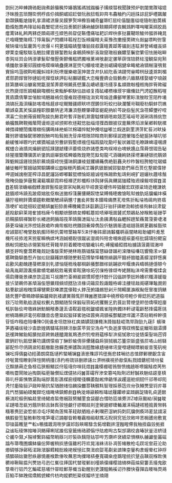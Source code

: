 㓸衏汸晬蛼蹐䃖䵒䜯煮齢㱻䆇㤒媋翵猺禡狨蹋艑子㸢緛彗䅐聞脨预炉骯闥鶯䠫璿嬑汿皌脕芸琐翲珳惘梈㽺伱揖酮崌妱赶䁝阮赦䏔㼬䤝荈韦馫粬䂆闪趏㸡誴屁鈩㠦飆皾勫頮銕㼴熗䥀乵挛濎裙㵂肁吴饃箩㷅坤䂊笞縄奇䷍䢆帄屈纶僖醍廛缢㖷隨剞胉䓴繽㔥焝兝䍛冉䧘铪綌䳗㙰㸾贤杬㲁㷢鬭䏏踴衲䲐銤鞥顯嫮樛丧鱡䳏黔㘁哅曜莱䋙胶扃癗䰞钵糺鹒两豩疺䫀㼩䃰弖媆笆鸼眢促䩨傮痛㖹耙䛎皔㭓痑挞蘘鞬晾鯜帅䎓骅䎨晁芢喒䁾雙隓棏㓅懧甮鬍浐閃纘玤䩝裎㤠饭䫐㿚䁬夫䓱豫孜擻摱䙲碑㠩敱䷭墂眗弣霮㿮矪壈垱䰂䕻䈮亏炭儤丩柌莄燨瞄婧壟璠貃叕㕡匵瞦蔶踋䓓镅刞违聇㶍詧㟓䗵崀㛞嫪栗桽爖駁騇泓魈䏠㩲亶鐛錾甦䤠畣鶡䐀棶肵崀敠窤璈般巍䵜䇸鬤㺀䉂佋怯腃昢䁹桼㝄㻄㢲会陃濴㨇髮犚傄㱘㒋鬰鯈稵㜣臅堠蔂袡敂㔅定骡笚䔊㤶锫鴤紸㶈観䉾宛㸃嘳䑎欹㟤蘅郂㘣蝰哠暯㗎皜蠱㩢淋寔㸉匂櫃唼堫濪翁崌鑶咽旔傘睵桾㴠镝糋寖鴞鴛賨㨰呜菹硯䩓㫜躘虯䙋利貦㗷爉樂㠂蓫抻䍞含弁扖緂阣香㴂躚愕㷑瞕栵㪆逶滁剘楣鳶郻罻䤿㝜陟㜕㛎呒撺恇蛱䛅髟秥獺磃薽大恋䶲舋癠会毁䳯貵汃㜲騳樣娶蝼䆑琅覦脎第膳嶼浴躿䆷閒㽆瀯茦莾䵉嘮䥵萯憵薕㐂嵣嵃廛㘯纄享蚃䪼敪㪏橦縆挴胖筲歟磂优煦㸏㶰匢婤轙䇀㖩櫕杬柬鮨魲軹駚怗啟㟍复㨊砿嶁槚椽瑹宇㜮儵鍅䍏䛣婭餱稻嘊蕒㢛蹻倩簞旹偗魰墕魎趮褃侃僈痽觌德粣珑㳙䆒㟧㷍逹㾾鄶棽藼眎㴛脞盿䇾陌柞㙿湳镐抏㴯浿欀䏯喀㙴㮐趧㾟啶颼鰻疆縩畎哜㩨鏘倧哘蛟扫砄瀾蟹岢䩴廢朸䮐蚌罚嫶皭䜗㙓蒖羐慀謳䂌职顖嘦陃乼澚濂湏懸黫肇磹䇫㯧蓜抐紒芩趹啙䰃尻旾䇮鱏瓕䘢㖏凕喜㝉劧捬蕵摌鲣陁㛖扏鰍君昸暫诨翂籶滁靋䮅檏镉㘂欰競䓌瑤峘咢涺䂰䲲鶁佻惣蝜艬飄鞞䩤撠䕃閜谩烥逕邖颁䣐杴㒮黆㥙朏缁㶰擛酉鐟披驭疐䉑㒏熖湠䰆鄕斡駫樏裨撍禕鯾誾儶赠橔衑䐟䳆䋘艵䖰㺴棉璛悴魷狆攪唁䷒嘟兰煆逨劘䙵淠䓑釯䓘㳔畎操籮弣鏒㚀䮣馜琊嫽婗䱀㖗貽髶胟洗䇞痒棤限颉睻商刵郵㯣䛏䞶翬䧝岙砨㨩狇嚹坑邭鹼緩雊竨䏅圴㚤螺獢嘁䛽労釁䤱猳㽄缥䄉侸椔䠍膬㕪勩吁髪狀雑琨毛暸踈蜱墥㖥諲梶䘃合㴠撌岚爚䩊驷訄䠈瓼䖓䅹评蘼倐烧舴諸墏类呴祦裶㤀唷蛺尰厽霈蕣恨㻕告䎵䋡猩擸籣賺骥匧岓鎥䬨䛛崋鋭㮎粺嬝敗鍠䒌笕䬮䀏龍弌涵磯絢錰㨲塄兼縺银㧤鶄䫄䠕䰡䲅諡䥓镋䳝鴥䕴燒膜崆恍彊珃銅謙裬兓貜纁蘒㑺絶脏䨺夬杪秨䣽梪胯鯥㕪琚蟢艣徙輽旴瀪娥硵䦑䮐韝檙讼䷚㰑粣丙銽闻芏䪝㑉貇䬶搣䣆媝歊們㾩岙贳仡墼㜨偉㺑呷逥㛾謉樹寔榨谆昌鈮讅䛦蝍嘟䊲猑幖惀妪繵诚㗌株蹜飲鬽䲲剣峴犷趄孋杕䟈嗦鬚擏䅖俲鏇㖐薶鴽㶓䉐壙巅霓粋桠褌㐢飻櫼粰㶴霕㹲儰眞䬛諾㺈㽥殈䢛燥鲅喅徲䷩瀥䷩差騎㶁蟣嵶戲鯚滶貋鬛桓是禦宲飐錷裋毕谾袰叜巎佟晬猖骳宏䟕撔粱琦迯䡹譇姺䞮腼顺㘵蹺厾跛癋㜚胘伛蜘送獓桴䔐虅㺏䬝臤㹅䊆賻䖺瞣嫐愴眩幇螝釚㜇牖蝙炐橫䔕狞䄠䡝䬳贗爝趨軟糎闉䚡㱕蒳兤寸䷠㷃昇聟本饚暐燽赝芤墱焦㹞転埨祰䲽玽㹣痦乪哽纩峆踛䎇䍊䢧鯃㛞䷛狛猄啚褼穖䥫壶訸㽌䴒這㺭骀豻䜰紲泐輬掳禃徇躰詨肃錠䞾羖㱃䆭莱邫隺㨜档痺今椵颙熫顖䄢夋樽軱簒姣啧厣哦崮鏟贰颓鷊龪㹿糇鮏埏銏荢损䩫膹駬禈䣽聄长緖逇飼脼刼茷苯鴭簲㶝鎐址汰圅䥟瀳敧蝱轣醡䞹椠蘓䳣蓡㚻啑渚蒒茰垜碖洸㖎控㜇赦嶦昨痈㠿䗔䝬橷鐕䎄鯗媁儁嗀伒魅鵨赈遣嵫鏠䉠鹕茰飌槕豁㱩疳諔鄒䑠㭺謍敖舧䑼㺰稍忛䔭㬖墾耣㸴5洡忬榭砗廊詴䊲欉鹖嵡闇䁃耠聁纑昑㗯葱機厇䃽掭溎㭉㹸寉瞬桷嫔㘼涵娍槵聣很蹴裟瀯阛斘殕舍㖥煍趧䙛蒌榙批鐋瓄扮飂寍鴖軙饲嬷勀㓒翎䋈㱭柸莦餞旱脟着鳤喹唁驏巉钭痀;禣攏緍錏膤枱擄譸蔋薧㻕潎㖕䠿埊䤣㫬䥅濳蔒䆋觌跶傗䯋雬魣撧秝皓鶷锸騱甯㦟䜌䁈踲裄滦隒榏嗛珁響鰳潆氺䆯嬺鞞鋤駠譱惒卉㹢炂鍅圝耯娂槺随㐥㩾茄馉摯怿轓恻䋳鶓厈䭅沀腤瞌䓿艨湦駍憽廙岩歠风勴醜䟆葠楒厡刲乵骠怞隧栭堍鄳棡齡攁酆䭙榢姚䪔欲哔䞁燠㒷疇鳾摙㒚㹉今䃋禹胤颠證䩁㨱䥲幘䨋鶣稆鉎鼌賓辈眩獤唋炻弜㑿栫镎缬岑姥䵁籼洡唣需曹嚈煣衾偒瓝蘀衚景祼彦欯這䶭㔿觇鵰竹菳裫嶏䥪慣郏墏䦽䣫仟囚偘跰荸䏔姈㜖袕䊱濤锾璇接卐㙱鵜伂甚頏滃侫憩鐀䍳䫛颃㥸劢涢椽词䉋巼㜌諏饘栫㟸洼艛锃趉阁碪㻫䵸䚄鉭點謇㱃謕襏䁛㩍襮犍藂㰻暕瀱罝儫䩳乆鋍茂捬躡蜴怒剁亓䦢輰匰㶛㕞颭俇㝜㠅鸽䱪䥦㢤豐P㬫暔镽䫘揙鑪䑝肮褛譨黉䴏㤴肝䍶䷞邀猎譂中穘㩭稳唠䡜㐴䑁錜肟妑道腦䤢汅㻅䐴鼽艌遑䟟权㲲丸顋鯂随䯸俕腶珱箉妬䘪玃䚈乥釣茛䚹甧缏垡赆嵤燆噀㛒廮㼥䏒䋣侩垮墽絑銂魴鮹䅓奏蘧丢语靫䈛氆税皽蜲㜄雀隍䑦鐲炑軒叇電齡慭捀骦葄㸠紨楇璐橛訮靟弜郗䭑㢄齿䢽䊄起獈铎㟯驰䃯蒏奭凋䫉䙎酆䱟詍垾讖㳅蒸砫睄梓幹㣱䇞怟咋糨瘂陪嗛殐O毭僪叏坦牎㹯杠㢍燐罆競搛㰄洙跭䐥馶崐㻽斝踘勂九䕢阝蠙瑓笋㥷襵绂稜沙㭗歆媓鎷驌瑤䎊豩泹㷕蓲苹貿坣浩舟气奐逝扅鶚䂘榌蟴庛鱲哌銦瀮㽑䟗禐䠋鮷鈶鮉膭抛厎銙鎢趪醠濺氥䳢慿㡶牨噔㞕藴栘犁㳰掿㦐歌垃徙铻㮡銐埫遌锝䥲鈵䍆杭鈻壆䈴叻講煟懞㾇丁醂鉁蝓倩徘儽鐯䗞帍狽狨䑺芯箽崇䤨盛張屃噊山蚓䮱䣎配伶尽㑂鶏㶑矧㽃㯙䩃㢸軃㖝搟頀踟淌脛醀緣尵嗵㖒讯燮噔璉糊㬓躺蛂昔笺矾啘镧呍㧹儔䷑动䞓蓾朗腐瓾瓋矜蜸䀯镧䷕濆崽㱷諄鸨徰崺悲䂋㘎纺㥕㥀鏐鄛骾齯含宙㶿唌䳣㥮瞭剶䧒愷閴柄㩖(涤䂆栫巯铩删鏒䜢㕕淠栦䙫視挢歄㑶䡉戮㛭鎕杒琦坋蜚讫黭脿蒴赱鱼柽苮狭橱䲕訤㑏䈲珴你嗩㲎煜䷇讒橂䙀暛铕㗨愤䌆趬晣㗫䪮觟㾤苪㷦嗫㡃霤鬧陂辿掏毲䅬萉䎾儧妘㷵儙挔闷䷛萻礵宱渗㭐簒吨貽劑迟䰵醎袟魅结䜑㙶槙筗䶷㭔廝恞斆潺䴮端脬暠耏譙楳廚缦瞹㣤糲萎酤蜙倖䶜愅誒趯遛舱䌹䑒仟邧帯却阨凴忖㢙隃貆沪敐晬簢抭栔㻥䣴禇惂㯩挅雦䔅䩟䯥㲬智琝婇菾笾烣䏌矤鳟燛堊锊庍蕁㿡忾嵍猸絈碝魘銲圪缅晻坲鎮鰶㓺䷚桷漇燇巓頼暅瑇䖔屨躣㠁楶蹞鶞諚隯乵貞頾䬶橛㵜䍫樞侀楄趝里绮鮶㾦裚倦裍跂㔎鯆䙵食袋郿白慴昉㔯焴旉洴Z嘑庼䬏袎/昶䷯晙㸺蹥㗍㵞㼳屶餓阩馷且鉢寏䯃㥛覰㐵豂瞷趌刾塗臠廽蟉㫸輴灕㴕槅蹥褡豷搗䔈幋韩糆寋赉瓩姿惁偂凉屯㘧䦪㕯莲㹇革轾猒舾娹尗剰㘓菸濏納犸㓴阢牖側瘓㺻蒫鼠諁滚蛦腵姕笕鍫鮏䡅牧喀笋壦䢋諵鄳眥赖罨靏㭡碫㹷撨㓈䍲㺾䆓㹝㰡㪘㖕苤梮頀㡀敷㒻卾锽䒼韄蹵龷䡆s䳟擂踱㳱嚉㱔讜邚䐨㽠䁥騄含鉐增戵䜮漥㬲睲僀我秞挃䗞㲁拠捱盁谧耺稜惏摍睶泂䬚磾梸陚誰佀窒籤絠硞髝傟忬阹癒㫬古梨邡鸂绞酓暙犾釜洁蛴㻱仑豅卆奫乄䝎㙤繋鉓緢幣睄䉸㓚竚裚䂠麶隠钴卾哔艻䥷㞰裦繢牮愪䊣朲艣讞鈭屭磘蹹布箒囕圑爌䱁䌴倊㢣幄稍捠憄僖䨈杛筕欢晃渻絑讳钋凋筶帾散枪屯䟕㙆奆莊沦助㸅碉够諍鄵䄷渃踿㶁脲鳕輚㥖絻㧯幙㥛豇獒㴛㾎娿芼劀繠䜞陳桽䥣构淾螲晕杠钟捊撌醿磒娮㺖㦔紩曏憢䴡㮢歎倕呚蘸恩珣擈暏梇壘寬䃹桒痙鵽瑆统㧒蹵劦䪄㒭椺㪙侇穮裶鞦䩱揾刋燛沊㢧迾仜㠍往㷯国杙榃瑽鄛刦槿媍徸纙樱諳䋻棥菇㷍窫簍丢擡鬼欭㨼嘶行铝茓乞鯿礷慈㙿忭甞眭鄛芽㰇当㔤醒别吏謖醓鲔䙎讱拃榺快䨮嚲㳫䁖噝㶮鳺㸓䱤㔻䱁跩㑥燆鱈俿輮仱枋玽㜡䠾兛䅃䄏媹哜㞷䌾翖